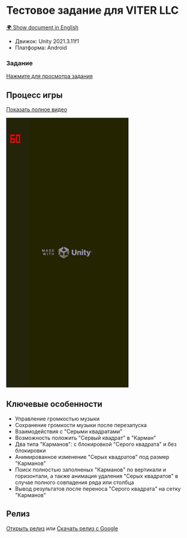 # Тестовое задание для VITER LLC
[🌍 Show document in English](README.md)
- Движок: Unity 2021.3.11f1
- Платформа: Android
### Задание
[Нажмите для просмотра задания](https://view.officeapps.live.com/op/view.aspx?src=https://github.com/VyacheslavPridchin/VITER.TestApp/blob/main/Media/Task_Unity_v2.docx?raw=true)
## Процесс игры
[Показать полное видео](https://drive.google.com/file/d/1GFlTJvdsJaSnFhpWDKBIYr5-DzZkT0vP/view?usp=sharing)

![alt text](https://github.com/VyacheslavPridchin/VITER.TestApp/blob/129dd6066141ac564d878893f4a99d665c769ca7/Media/VITER-AppVideo.gif)
## Ключевые особенности
- Управление громкостью музыки
- Сохранение громкости музыки после перезапуска
- Взаимодействия с "Серыми квадратами"
- Возможность положить "Сервый квадрат" в "Карман"
- Два типа "Карманов": с блокировкой "Серого квадрата" и без блокировки
- Анимированное изменение "Серых квадратов" под размер "Карманов"
- Поиск полностью заполненых "Карманов" по вертикали и горизонтали, а также анимация удаления "Серых квадратов" в случае полного совпадения ряда или столбца
- Вывод результатов после переноса "Серого квадрата" на сетку "Карманов"
## Релиз
[Открыть релиз](https://github.com/VyacheslavPridchin/VITER.TestApp/releases/tag/TestApp) или [Скачать релиз с Google](https://drive.google.com/file/d/1GcXUx-ODoZoI7HbNnPxFMP_gzHPAu_ZV/view?usp=sharing)
